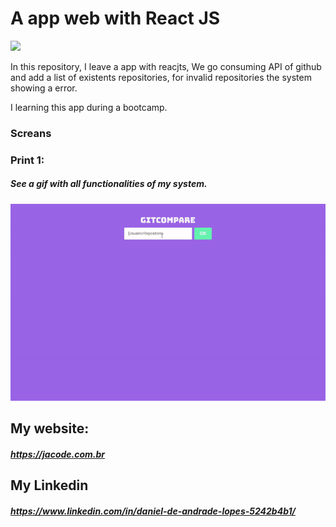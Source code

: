 # A app web with React JS


![](https://lh3.googleusercontent.com/a-/AAuE7mBJIVJE8a3rkWTnNtJwgXnhE9SvyyFvAaD578QrRQ=s120-p-rw-no)


In this repository, I leave a app with reacjts, We go consuming API of github and add a list of existents repositories, for invalid repositories the system showing a error.

I learning this app during a bootcamp.

### Screans

### Print 1:
##### See a gif with all functionalities of my system.

![](https://raw.githubusercontent.com/danieldeandradelopes/github-compare-react/master/prints/screen.gif)




## My website:
##### https://jacode.com.br

## My Linkedin
##### https://www.linkedin.com/in/daniel-de-andrade-lopes-5242b4b1/

